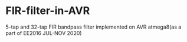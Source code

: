 # FIR-filter-in-AVR
5-tap and 32-tap  FIR bandpass filter implemented on AVR atmega8(as a part of EE2016 JUL-NOV 2020)
